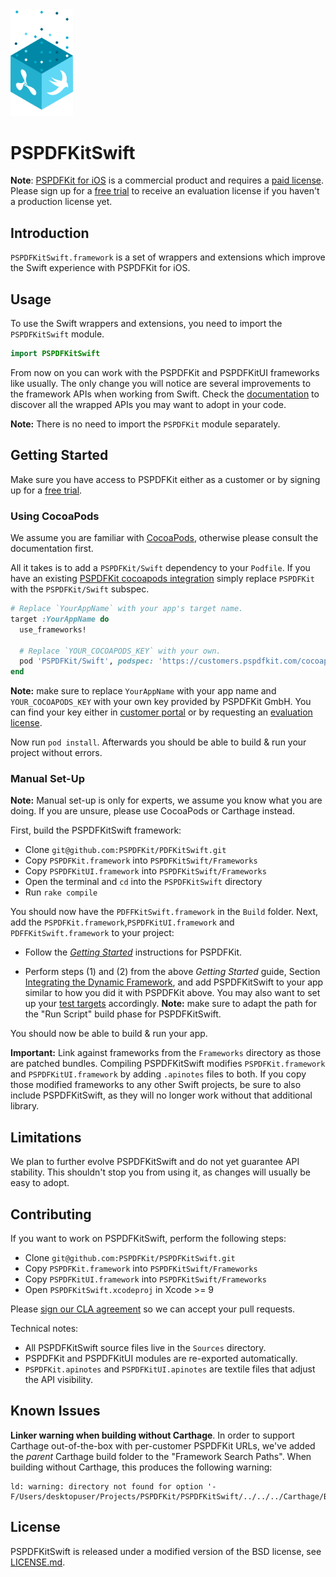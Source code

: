 <img src="art/pspdfkit-swift.png" width="100">

# PSPDFKitSwift

**Note**: [PSPDFKit for iOS](https://pspdfkit.com/pdf-sdk/ios/) is a commercial product and requires
a [paid license](https://pspdfkit.com/sales/). Please sign up for a [free trial](http://pspdfkit.com/try)
to receive an evaluation license if you haven't a production license yet.

## Introduction

`PSPDFKitSwift.framework` is a set of wrappers and extensions which improve the Swift experience with PSPDFKit for iOS.

## Usage

To use the Swift wrappers and extensions, you need to import the `PSPDFKitSwift` module.

```swift
import PSPDFKitSwift
```

From now on you can work with the PSPDFKit and PSPDFKitUI frameworks like usually. The only change you will notice are several improvements to the framework APIs when working from Swift. Check the [documentation](./docs) to discover all the wrapped APIs you may want to adopt in your code.

**Note:** There is no need to import the `PSPDFKit` module separately.

## Getting Started

Make sure you have access to PSPDFKit either as a customer or by signing up for a [free trial](https://pspdfkit.com/try/).

### Using CocoaPods

We assume you are familiar with [CocoaPods](https://cocoapods.org), otherwise please consult the documentation first. 

All it takes is to add a `PSPDFKit/Swift` dependency to your `Podfile`. If you have an existing [PSPDFKit cocoapods integration](https://pspdfkit.com/guides/ios/current/getting-started/using-cocoapods/) simply replace `PSPDFKit` with the `PSPDFKit/Swift` subspec.

``` Ruby
# Replace `YourAppName` with your app's target name.
target :YourAppName do
  use_frameworks!

  # Replace `YOUR_COCOAPODS_KEY` with your own.
  pod 'PSPDFKit/Swift', podspec: 'https://customers.pspdfkit.com/cocoapods/YOUR_COCOAPODS_KEY/latest.podspec'
end
```

**Note:** make sure to replace `YourAppName` with your app name and
`YOUR_COCOAPODS_KEY` with your own key provided by PSPDFKit GmbH. You can find
your key either in [customer portal](https://customers.pspdfkit.com/) or by
requesting an [evaluation license](https://pspdfkit.com/try/).


Now run `pod install`. Afterwards you should be able to build & run your project
without errors.

### Manual Set-Up

**Note:** Manual set-up is only for experts, we assume you know what you are
doing. If you are unsure, please use CocoaPods or Carthage instead.

First, build the PSPDFKitSwift framework:

* Clone `git@github.com:PSPDFKit/PDFKitSwift.git`
* Copy `PSPDFKit.framework` into `PSPDFKitSwift/Frameworks`
* Copy `PSPDFKitUI.framework` into `PSPDFKitSwift/Frameworks`
* Open the terminal and `cd` into the `PSPDFKitSwift` directory
* Run `rake compile`

You should now have the `PDFFKitSwift.framework` in the `Build` folder. Next, add
the `PSPDFKit.framework`,`PSPDFKitUI.framework` and `PDFFKitSwift.framework` to your project:

* Follow the [*Getting Started*](https://pspdfkit.com/guides/ios/current/getting-started/integrating-pspdfkit/) instructions for PSPDFKit.

* Perform steps (1) and (2) from the above *Getting Started* guide, Section
  [Integrating the Dynamic Framework](https://pspdfkit.com/guides/ios/current/getting-started/integrating-pspdfkit/#toc_integrating-the-dynamic-framework),
  and add PSPDFKitSwift to your app similar to how you did it with PSPDFKit above. You
  may also want to set up your [test targets](https://pspdfkit.com/guides/ios/current/getting-started/integrating-pspdfkit/#toc_test-targets) accordingly.
  **Note:** make sure to adapt the path for the "Run Script" build phase for PSPDFKitSwift.

You should now be able to build & run your app.

**Important:** Link against frameworks from the `Frameworks` directory as those are patched bundles. Compiling PSPDFKitSwift modifies `PSPDFKit.framework` and `PSPDFKitUI.framework` by adding `.apinotes` files to both. If you copy those modified frameworks to any other Swift projects, be sure to also include PSPDFKitSwift, as they will no longer work without that additional library.

## Limitations

We plan to further evolve PSPDFKitSwift and do not yet guarantee API stability. This shouldn't stop you from using it, as changes will usually be easy to adopt.

## Contributing

If you want to work on PSPDFKitSwift, perform the following steps:

* Clone `git@github.com:PSPDFKit/PSPDFKitSwift.git`
* Copy `PSPDFKit.framework` into `PSPDFKitSwift/Frameworks`
* Copy `PSPDFKitUI.framework` into `PSPDFKitSwift/Frameworks`
* Open `PSPDFKitSwift.xcodeproj` in Xcode >= 9

Please [sign our CLA agreement](https://pspdfkit.com/guides/web/current/miscellaneous/contributing/) so we can accept your pull requests.

Technical notes:

* All PSPDFKitSwift source files live in the `Sources` directory.
* PSPDFKit and PSPDFKitUI modules are re-exported automatically.
* `PSPDFKit.apinotes` and `PSPDFKitUI.apinotes` are textile files that adjust the API visibility.

## Known Issues

**Linker warning when building without Carthage**. In order to support Carthage
out-of-the-box with per-customer PSPDFKit URLs, we've added the _parent_
Carthage build folder to the "Framework Search Paths". When building without
Carthage, this produces the following warning:

```
ld: warning: directory not found for option '-F/Users/desktopuser/Projects/PSPDFKit/PSPDFKitSwift/../../../Carthage/Build/iOS'
```

## License

PSPDFKitSwift is released under a modified version of the BSD license, see [LICENSE.md](LICENSE.md).
